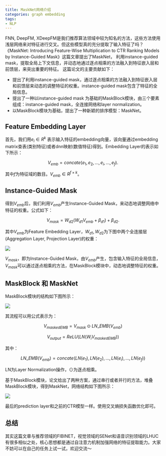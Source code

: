 ```yaml
---
title: MaskNet网络介绍
categories: graph embedding
tags:
- NLP
---
```


FNN, DeepFM, XDeepFM是我们推荐算法领域中较为知名的方法，这些方法使用浅层网络来对特征进行交叉。但这些模型真的充分提取了输入特征了吗？《MaskNet: Introducing Feature-Wise Multiplication to CTR Ranking Models by Instance-Guided Mask》这篇文章提出了MaskNet， 利用instance-guided mask，提取全局上下文信息，并动态地通过逐点相乘的方法融入到特征嵌入层和前馈层，来突出重要的特征。 这篇论文的主要贡献如下：

- 提出了利用instance-guided mask，通过逐点相乘的方法融入到特征嵌入层和前馈层来动态的调整特征的权重。instance-guided mask包含了特征的全局信息。
- 提出了一种以instance-guided mask 为基础的MaskBlock模块，由三个要素组成：instance-guided mask，全连接网络和layer normalization。
- 以MaskBlock模块为基础，提出了一种新颖的排序模型：MaskNet。


## Feature Embedding Layer
首先，我们用$e_i \in R^k$ 表示输入特征的embedding向量，该向量通过embedding matrix查表(类别特征)或者dnn映射(数值特征)得到。Embedding Layer的表示如下所示：


$$
V_{emb} = concate(e_1, e_2, ..., e_i, ..., e_f).
$$


其中$f$为特征域的数目。$V_{emb} \in R^{f\times k}$。

## Instance-Guided Mask

得到$V_{emb}$后，我们利用$V_{emb}$产生Instance-Guided Mask，来动态地调整网络中特征的权重。公式如下：


$$
V_{mask} = W_{d2}(W_{d1}V_{emb} + \beta_{d1}) + \beta_{d2}.
$$


其中$V_{emb}$为Feature Embedding Layer，$W_{d1}, W_{d2}$为下图中两个全连接层(Aggregation Layer, Projection Layer)的权重：

![](https://files.mdnice.com/user/5787/21804985-f60e-443d-aa32-0ba6e5c2038a.png)

$V_{mask}$，即为Instance-Guided Mask，由$V_{emb}$产生，包含输入特征的全局信息，$V_{mask}$可以通过逐点相乘的方法，在MaskBlock模块中，动态地调整特征的权重。

## MaskBlock 和 MaskNet
MaskBlock模块的结构如下图所示：


![](https://files.mdnice.com/user/5787/a258c61c-9c19-4009-b374-e815555cf496.png)

其流程可以用公式表示为：


$$
V_{maskedEMB} = V_{mask} \odot LN\_EMB(V_{emb}) 
$$



$$
V_{output} = ReLU(LN(W_i V_{maskedEMB}))
$$



其中：


$$
LN\_EMB(V_{emb})= concate(LN(e_1), LN(e_2), ..., LN(e_i), ..., LN(e_f))
$$


LN为Layer Normalization操作，$\odot$为逐点相乘。

基于MaskBlock模块，论文给出了两种方案，通过串行或者并行的方法，堆叠MaskBlock模块，得到MaskNet，网络结构如下图所示：


![](https://files.mdnice.com/user/5787/1f039d51-4f0c-4d18-a8f4-e7baff475da1.png)

最后的prediction layer和之前的CTR模型一样。使用交叉熵损失函数优化即可。

## 总结
其实这篇文章与推荐领域的FIBINET，视觉领域的SENet和语音识别领域的LHUC有很多相似之处，核心思想都是通过自注意力机制加强网络的特征提取能力。大家不妨可以在自己的任务上试一试，欢迎交流～